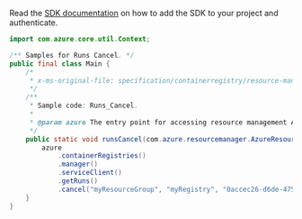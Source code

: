 Read the [SDK documentation](https://github.com/Azure/azure-sdk-for-java/blob/azure-resourcemanager_2.15.0/sdk/resourcemanager/azure-resourcemanager/README.md) on how to add the SDK to your project and authenticate.

```java
import com.azure.core.util.Context;

/** Samples for Runs Cancel. */
public final class Main {
    /*
     * x-ms-original-file: specification/containerregistry/resource-manager/Microsoft.ContainerRegistry/preview/2019-06-01-preview/examples/RunsCancel.json
     */
    /**
     * Sample code: Runs_Cancel.
     *
     * @param azure The entry point for accessing resource management APIs in Azure.
     */
    public static void runsCancel(com.azure.resourcemanager.AzureResourceManager azure) {
        azure
            .containerRegistries()
            .manager()
            .serviceClient()
            .getRuns()
            .cancel("myResourceGroup", "myRegistry", "0accec26-d6de-4757-8e74-d080f38eaaab", Context.NONE);
    }
}
```
